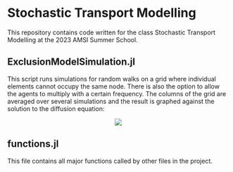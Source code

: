 # Stochastic Transport Modelling
This repository contains code written for the class Stochastic Transport Modelling at the 2023 AMSI Summer School. 

## ExclusionModelSimulation.jl
This script runs simulations for random walks on a grid where individual elements cannot occupy the same node. There is also the option to allow the agents to multiply with a certain frequency. The columns of the grid are averaged over several simulations and the result is graphed against the solution to the diffusion equation:

<p align="center">
  <img src="https://user-images.githubusercontent.com/122573155/212587057-dbd8f928-4178-4ece-8ddd-a342c0b82fed.svg"/>
</p>

## functions.jl
This file contains all major functions called by other files in the project.
